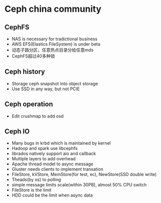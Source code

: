 # Ceph china community

## CephFS

* NAS is necessary for tradictional business
* AWS EFS(Elastics FileSystem) is under beta
* 动态子路分区，任意热点目录分给任意mds
* CephFS超过40多种锁

## Ceph history

* Storage ceph snapshot into object storage
* Use SSD in any way, but not PCIE

## Ceph operation

* Edit crushmap to add osd

## Ceph IO

* Many bugs in krbd which is maintained by kernel
* Hadoop and spark use libcephfs
* librados natively support aio and callback
* Multiple layers to add overhead
* Apache thread model to async message
* Gluster needs clients to implement transation
* FileStore, kVStore, MemStore(for test, ec), NewStore(SSD double write)
* Theads(by os) to polling
* simple message limits scale(within 30PB), almost 50% CPU switch
* FileStore is the limit
* HDD could be the limit when async data


